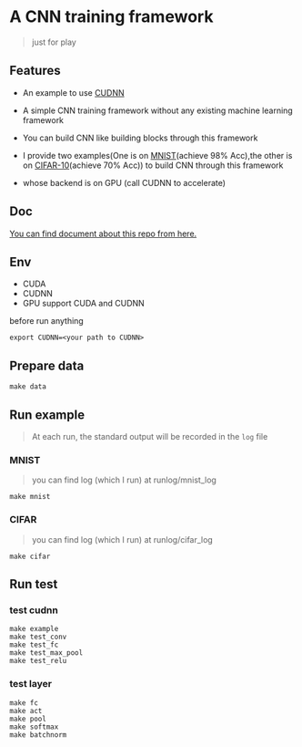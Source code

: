 # A CNN training framework

> just for play

## Features

- An example to use [CUDNN](https://docs.nvidia.com/deeplearning/cudnn/developer-guide/index.html)

- A simple CNN training framework without any existing machine learning framework

- You can build CNN like building blocks through this framework

- I provide two examples(One is on [MNIST](src/mnist.cu)(achieve 98% Acc),the other is on [CIFAR-10](src/cifar.cu)(achieve 70% Acc)) to build CNN through this framework 

- whose backend is on GPU (call CUDNN to accelerate)

## Doc

[You can find document about this repo from here.](https://gty111.github.io/doc/A%20Convolutional%20Neural%20Network%20without%20AI.pdf)

## Env

- CUDA 
- CUDNN
- GPU support CUDA and CUDNN

before run anything 
```
export CUDNN=<your path to CUDNN>
```

## Prepare data

```
make data
```

## Run example

> At each run, the standard output will be recorded in the `log` file

### MNIST
> you can find log (which I run) at runlog/mnist_log
```
make mnist
```

### CIFAR
> you can find log (which I run) at runlog/cifar_log
```
make cifar
```

## Run test

### test cudnn

```
make example 
make test_conv 
make test_fc 
make test_max_pool 
make test_relu
```

### test layer

```
make fc
make act 
make pool 
make softmax 
make batchnorm
```